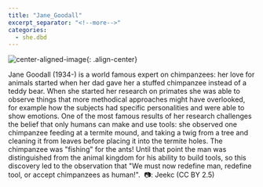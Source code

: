 ```yaml
---
title: "Jane_Goodall"
excerpt_separator: "<!--more-->"
categories:
  - she.dbd
---
```



![center-aligned-image](https://cdn.pixabay.com/photo/2020/10/26/16/56/man-5687861_1280.png){: .align-center}

Jane Goodall (1934-) is a world famous expert on chimpanzees: her love for animals started when her dad gave her a stuffed chimpanzee instead of a teddy bear. When she started her research on primates she was able to observe things that more methodical approaches might have overlooked, for example how the subjects had specific personalities and were able to show emotions. One of the most famous results of her research challenges the belief that only humans can make and use tools: she observed one chimpanzee feeding at a termite mound, and taking a twig from a tree and cleaning it from leaves before placing it into the termite holes. The chimpanzee was "fishing" for the ants! Until that point the man was distinguished from the animal kingdom for his ability to build tools, so this discovery led to the observation that "We must now redefine man, redefine tool, or accept chimpanzees as human!".⁠
⁠
📷: Jeekc (CC BY 2.5)⁠
